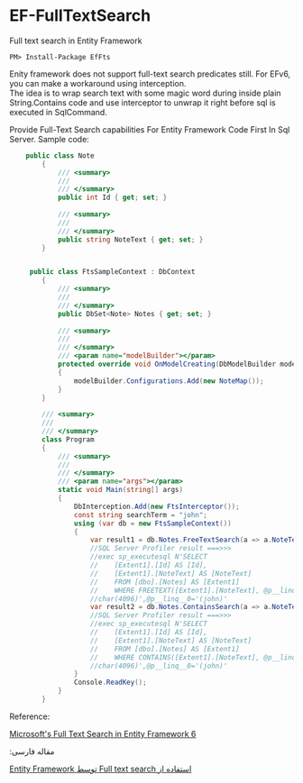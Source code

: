 
# EF-FullTextSearch
Full text search in Entity Framework

    PM> Install-Package EfFts

Enity framework does not support full-text search predicates still. For EFv6, you can make a workaround using interception.  
The idea is to wrap search text with some magic word during inside plain String.Contains code and use interceptor to unwrap it right before sql is executed in SqlCommand.

Provide Full-Text Search capabilities For Entity Framework Code First In Sql Server.
Sample code:
```cs
    public class Note
        {
            /// <summary>
            /// 
            /// </summary>
            public int Id { get; set; }
     
            /// <summary>
            /// 
            /// </summary>
            public string NoteText { get; set; }
        }


     public class FtsSampleContext : DbContext
        {
            /// <summary>
            /// 
            /// </summary>
            public DbSet<Note> Notes { get; set; }
     
            /// <summary>
            /// 
            /// </summary>
            /// <param name="modelBuilder"></param>
            protected override void OnModelCreating(DbModelBuilder modelBuilder)
            {
                modelBuilder.Configurations.Add(new NoteMap());
            }
        }
        
        /// <summary>
        /// 
        /// </summary>
        class Program
        {
            /// <summary>
            /// 
            /// </summary>
            /// <param name="args"></param>
            static void Main(string[] args)
            {
                DbInterception.Add(new FtsInterceptor());
                const string searchTerm = "john";
                using (var db = new FtsSampleContext())
                {
                    var result1 = db.Notes.FreeTextSearch(a => a.NoteText, searchTerm).ToList();
                    //SQL Server Profiler result ===>>>
                    //exec sp_executesql N'SELECT 
                    //    [Extent1].[Id] AS [Id], 
                    //    [Extent1].[NoteText] AS [NoteText]
                    //    FROM [dbo].[Notes] AS [Extent1]
                    //    WHERE FREETEXT([Extent1].[NoteText], @p__linq__0)',N'@p__linq__0 
                    //char(4096)',@p__linq__0='(john)'
                    var result2 = db.Notes.ContainsSearch(a => a.NoteText, searchTerm).ToList();
                    //SQL Server Profiler result ===>>>
                    //exec sp_executesql N'SELECT 
                    //    [Extent1].[Id] AS [Id], 
                    //    [Extent1].[NoteText] AS [NoteText]
                    //    FROM [dbo].[Notes] AS [Extent1]
                    //    WHERE CONTAINS([Extent1].[NoteText], @p__linq__0)',N'@p__linq__0 
                    //char(4096)',@p__linq__0='(john)'
                }
                Console.ReadKey();
            }
        }
```

Reference:

[Microsoft's Full Text Search in Entity Framework 6](http://www.entityframework.info/Home/FullTextSearch)

:مقاله فارسی

[Entity Framework توسط Full text search استفاده از](https://www.dntips.ir/post/1846/)

 
